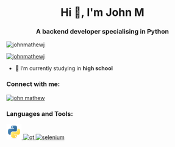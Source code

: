 <h1 align="center">Hi 👋, I'm John M</h1>
<h3 align="center">A backend developer specialising in Python</h3>

<p align="left"> <img src="https://komarev.com/ghpvc/?username=johnmathewj&label=Profile%20views&color=0e75b6&style=flat" alt="johnmathewj" /> </p>

<p align="left"> <a href="https://github.com/ryo-ma/github-profile-trophy"><img src="https://github-profile-trophy.vercel.app/?username=johnmathewj" alt="johnmathewj" /></a> </p>

- 🌱 I’m currently studying in **high school**

<h3 align="left">Connect with me:</h3>
<p align="left">
<a href="https://www.youtube.com/c/john mathew" target="blank"><img align="center" src="https://raw.githubusercontent.com/rahuldkjain/github-profile-readme-generator/master/src/images/icons/Social/youtube.svg" alt="john mathew" height="30" width="40" /></a>
</p>

<h3 align="left">Languages and Tools:</h3>
<p align="left"> <a href="https://www.python.org" target="_blank" rel="noreferrer"> <img src="https://raw.githubusercontent.com/devicons/devicon/master/icons/python/python-original.svg" alt="python" width="40" height="40"/> </a> <a href="https://www.qt.io/" target="_blank" rel="noreferrer"> <img src="https://upload.wikimedia.org/wikipedia/commons/0/0b/Qt_logo_2016.svg" alt="qt" width="40" height="40"/> </a> <a href="https://www.selenium.dev" target="_blank" rel="noreferrer"> <img src="https://raw.githubusercontent.com/detain/svg-logos/780f25886640cef088af994181646db2f6b1a3f8/svg/selenium-logo.svg" alt="selenium" width="40" height="40"/> </a> </p>
